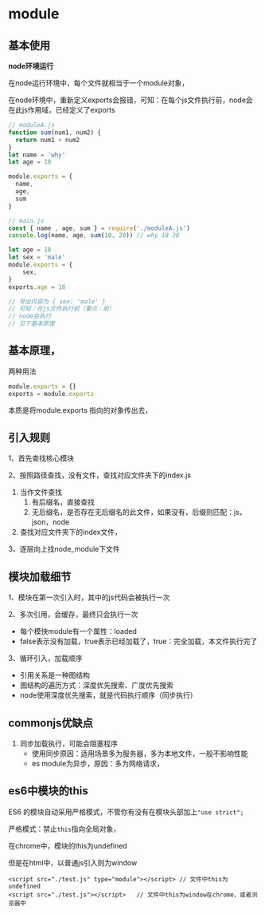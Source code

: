 # module

## 基本使用

**node环境运行**

在node运行环境中，每个文件就相当于一个module对象，

在node环境中，重新定义exports会报错，可知：在每个js文件执行前，node会在此js作用域，已经定义了exports



```js
// moduleA.js
function sum(num1, num2) {
  return num1 + num2
}
let name = 'why'
let age = 18

module.exports = {
  name,
  age,
  sum
}

// main.js
const { name , age, sum } = require('./moduleA.js')
console.log(name, age, sum(10, 20))	// why 18 30
```



```js
let age = 18
let sex = 'male'
module.exports = {
    sex,
}
exports.age = 18

// 导出内容为 { sex: 'male' }
// 可知：在js文件执行前（重点：前）
// node会执行
// 见下基本原理
```



## 基本原理，

两种用法

```js
module.exports = {}
exports = module.exports
```

本质是将module.exports 指向的对象传出去，

## 引入规则

1、首先查找核心模块

2、按照路径查找，没有文件，查找对应文件夹下的index.js

1. 当作文件查找
   1. 有后缀名，直接查找
   2. 无后缀名，是否存在无后缀名的此文件，如果没有，后缀则匹配：js，json，node
2. 查找对应文件夹下的index文件，

3、逐层向上找node_module下文件

## 模块加载细节

1、模块在第一次引入时，其中的js代码会被执行一次

2、多次引用，会缓存，最终只会执行一次

- 每个模快module有一个属性：loaded
- false表示没有加载，true表示已经加载了，true：完全加载，本文件执行完了

3、循环引入，加载顺序

- 引用关系是一种图结构
- 图结构的遍历方式：深度优先搜索、广度优先搜索
- node使用深度优先搜索，就是代码执行顺序（同步执行）

## commonjs优缺点

1. 同步加载执行，可能会阻塞程序
   - 使用同步原因：适用场景多为服务器，多为本地文件，一般不影响性能
   - es module为异步，原因：多为网络请求，

## es6中模块的this

ES6 的模块自动采用严格模式，不管你有没有在模块头部加上`"use strict";`

严格模式：禁止`this`指向全局对象，

在chrome中，模块的this为undefined

但是在html中，以普通js引入则为window

```
<script src="./test.js" type="module"></script>	// 文件中this为undefined
<script src="./test.js"></script>	// 文件中this为window在chrome，或者浏览器中
```

